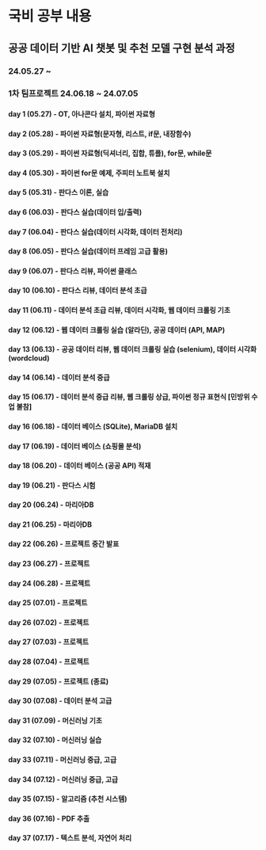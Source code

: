 # 국비 공부 내용
## 공공 데이터 기반 AI 챗봇 및 추천 모델 구현 분석 과정
### 24.05.27 ~ 

### 1차 팀프로젝트 24.06.18 ~ 24.07.05

#### day 1 (05.27) - OT, 아나콘다 설치, 파이썬 자료형

#### day 2 (05.28) - 파이썬 자료형(문자형, 리스트, if문, 내장함수)

#### day 3 (05.29) - 파이썬 자료형(딕셔너리, 집합, 튜플), for문, while문

#### day 4 (05.30) - 파이썬 for문 예제, 주피터 노트북 설치

#### day 5 (05.31) - 판다스 이론, 실습

#### day 6 (06.03) - 판다스 실습(데이터 입/출력)

#### day 7 (06.04) - 판다스 실습(데이터 시각화, 데이터 전처리)

#### day 8 (06.05) - 판다스 실습(데이터 프레임 고급 활용)

#### day 9 (06.07) - 판다스 리뷰, 파이썬 클래스

#### day 10 (06.10) - 판다스 리뷰, 데이터 분석 초급

#### day 11 (06.11) - 데이터 분석 초급 리뷰, 데이터 시각화, 웹 데이터 크롤링 기초

#### day 12 (06.12) - 웹 데이터 크롤링 실습 (알라딘), 공공 데이터 (API, MAP)

#### day 13 (06.13) - 공공 데이터 리뷰, 웹 데이터 크롤링 실습 (selenium), 데이터 시각화 (wordcloud)

#### day 14 (06.14) - 데이터 분석 중급

#### day 15 (06.17) - 데이터 분석 중급 리뷰, 웹 크롤링 상급, 파이썬 정규 표현식 [민방위 수업 불참]

#### day 16 (06.18) - 데이터 베이스 (SQLite), MariaDB 설치

#### day 17 (06.19) - 데이터 베이스 (쇼핑몰 분석)

#### day 18 (06.20) - 데이터 베이스 (공공 API) 적재

#### day 19 (06.21) - 판다스 시험

#### day 20 (06.24) - 마리아DB

#### day 21 (06.25) - 마리아DB

#### day 22 (06.26) - 프로젝트 중간 발표

#### day 23 (06.27) - 프로젝트

#### day 24 (06.28) - 프로젝트

#### day 25 (07.01) - 프로젝트

#### day 26 (07.02) - 프로젝트

#### day 27 (07.03) - 프로젝트

#### day 28 (07.04) - 프로젝트

#### day 29 (07.05) - 프로젝트 (종료)

#### day 30 (07.08) - 데이터 분석 고급

#### day 31 (07.09) - 머신러닝 기초

#### day 32 (07.10) - 머신러닝 실습

#### day 33 (07.11) - 머신러닝 중급, 고급

#### day 34 (07.12) - 머신러닝 중급, 고급

#### day 35 (07.15) - 알고리즘 (추천 시스템)

#### day 36 (07.16) - PDF 추출

#### day 37 (07.17) - 텍스트 분석, 자연어 처리
